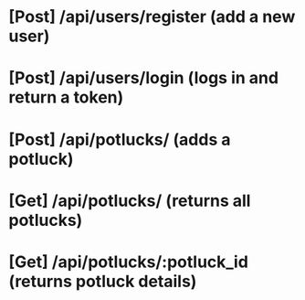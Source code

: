 # [Post] /api/users/register (add a new user)

# [Post] /api/users/login (logs in and return a token)

# [Post] /api/potlucks/ (adds a potluck)

# [Get] /api/potlucks/ (returns all potlucks)

# [Get] /api/potlucks/:potluck_id (returns potluck details)